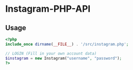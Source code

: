 # Instagram-PHP-API

Usage
-----
```php
<?php
include_once dirname(__FILE__) . '/src/instagram.php';

// LOGIN (Fill in your own account data)
$instagram = new Instagram("username", "password");
?>
```
